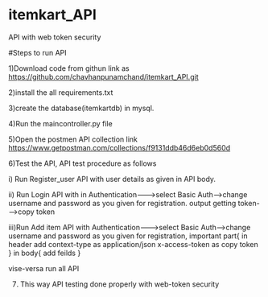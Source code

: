 # itemkart_API
API with web token security

#Steps to run API

1)Download code from githun link as https://github.com/chavhanpunamchand/itemkart_API.git

2)install the all requirements.txt

3)create the database(itemkartdb) in mysql.

4)Run the maincontroller.py file

5)Open the postmen API collection link https://www.getpostman.com/collections/f9131ddb46d6eb0d560d

6)Test the API, API test procedure as follows

i) Run Register_user API with user details as given in API body.

ii) Run Login API with in Authentication--->select Basic Auth-->change username and password as you given for registration.
                                                                               output getting token--->copy token
                                                                               
iii)Run Add item API with Authentication--->select Basic Auth-->change username and password as you given for registration,
                                                                                 important part{ in header add context-type  as application/json
                                                                                               x-access-token as copy token }
                                                                                 in body{
                                                                                 add feilds
                                                                                 }
                                                                                 
vise-versa run all API

7) This way API testing done properly with web-token security                 
                 

